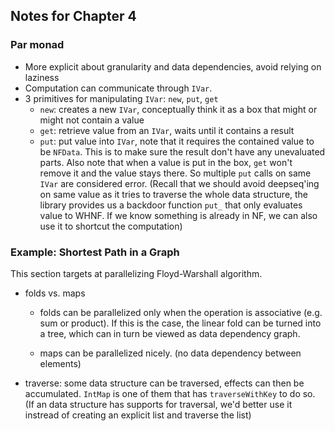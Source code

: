 ## Notes for Chapter 4

### Par monad

* More explicit about granularity and data dependencies, avoid relying on laziness
* Computation can communicate through `IVar`.
* 3 primitives for manipulating `IVar`: `new`, `put`, `get`
    * `new`: creates a new `IVar`, conceptually think it as a box that
      might or might not contain a value
    * `get`: retrieve value from an `IVar`, waits until it contains a result
    * `put`: put value into `IVar`, note that it requires the contained value to be `NFData`.
      This is to make sure the result don't have any unevaluated parts.
      Also note that when a value is put in the box, `get` won't remove it and
      the value stays there. So multiple `put` calls on same `IVar` are considered error.
      (Recall that we should avoid deepseq'ing on same value as it tries to traverse
      the whole data structure, the library provides us a backdoor function `put_`
      that only evaluates value to WHNF. If we know something is already in NF,
      we can also use it to shortcut the computation)

### Example: Shortest Path in a Graph

This section targets at parallelizing Floyd-Warshall algorithm.

* folds vs. maps
    * folds can be parallelized only when the operation is associative (e.g. sum or product).
      If this is the case, the linear fold can be turned into a tree, which can in turn be
      viewed as data dependency graph.

    * maps can be parallelized nicely. (no data dependency between elements)
* traverse: some data structure can be traversed, effects can then be accumulated.
  `IntMap` is one of them that has `traverseWithKey` to do so. (If an data structure
  has supports for traversal, we'd better use it instread of creating an explicit list
  and traverse the list)
